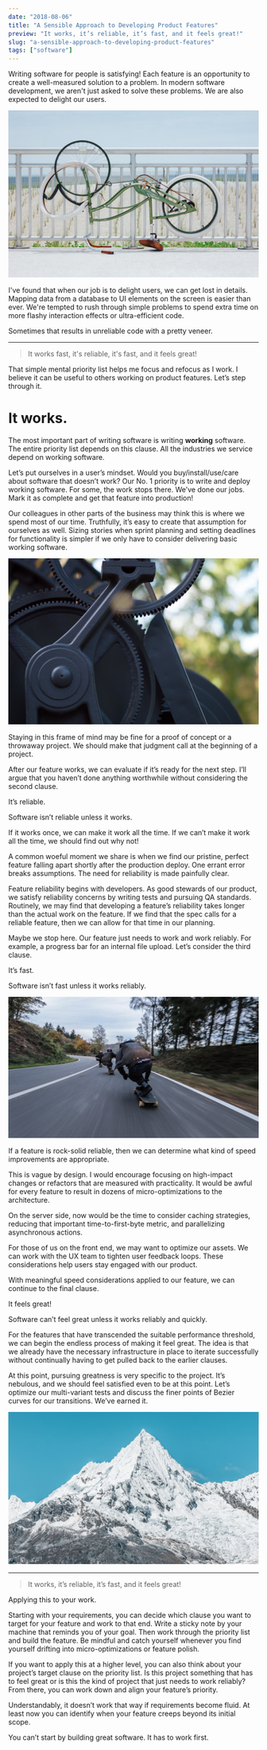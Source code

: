 ```yaml
---
date: "2018-08-06"
title: "A Sensible Approach to Developing Product Features"
preview: "It works, it’s reliable, it’s fast, and it feels great!"
slug: "a-sensible-approach-to-developing-product-features"
tags: ["software"]
---
```


Writing software for people is satisfying! Each feature is an opportunity to create a well-measured solution to a problem. In modern software development, we aren't just asked to solve these problems. We are also expected to delight our users.

![center: Photo by <a href="https://unsplash.com/@alistairmacrobert?utm_source=unsplash&utm_medium=referral&utm_content=creditCopyText">Alistair MacRobert</a> on <a href="https://unsplash.com/@alistairmacrobert?utm_source=unsplash&utm_medium=referral&utm_content=creditCopyText">Unsplash</a>](public/static/2018-08-06/hero.jpg)

I've found that when our job is to delight users, we can get lost in details. Mapping data from a database to UI elements on the screen is easier than ever. We're tempted to rush through simple problems to spend extra time on more flashy interaction effects or ultra-efficient code.

Sometimes that results in unreliable code with a pretty veneer.

---

> It works fast, it's reliable, it's fast, and it feels great!

That simple mental priority list helps me focus and refocus as I work. I believe it can be useful to others working on product features. Let’s step through it.

# It works.

The most important part of writing software is writing **working** software. The entire priority list depends on this clause. All the industries we service depend on working software.

Let’s put ourselves in a user’s mindset. Would you buy/install/use/care about software that doesn’t work?
Our No. 1 priority is to write and deploy working software. For some, the work stops there. We’ve done our jobs. Mark it as complete and get that feature into production!

Our colleagues in other parts of the business may think this is where we spend most of our time. Truthfully, it’s easy to create that assumption for ourselves as well. Sizing stories when sprint planning and setting deadlines for functionality is simpler if we only have to consider delivering basic working software.

![center: Photo by <a href="https://unsplash.com/@chesteralvarez?utm_source=unsplash&utm_medium=referral&utm_content=creditCopyText">Chester Alvarez</a> on <a href="https://unsplash.com/@chesteralvarez?utm_source=unsplash&utm_medium=referral&utm_content=creditCopyText">Unsplash</a>](public/static/2018-08-06/gears.jpg)

Staying in this frame of mind may be fine for a proof of concept or a throwaway project. We should make that judgment call at the beginning of a project.

After our feature works, we can evaluate if it’s ready for the next step. I’ll argue that you haven’t done anything worthwhile without considering the second clause.

It’s reliable.

Software isn’t reliable unless it works.

If it works once, we can make it work all the time. If we can’t make it work all the time, we should find out why not!

A common woeful moment we share is when we find our pristine, perfect feature falling apart shortly after the production deploy. One errant error breaks assumptions. The need for reliability is made painfully clear.

Feature reliability begins with developers. As good stewards of our product, we satisfy reliability concerns by writing tests and pursuing QA standards. Routinely, we may find that developing a feature’s reliability takes longer than the actual work on the feature. If we find that the spec calls for a reliable feature, then we can allow for that time in our planning.

Maybe we stop here. Our feature just needs to work and work reliably. For example, a progress bar for an internal file upload. Let’s consider the third clause.

It’s fast.

Software isn’t fast unless it works reliably.

![center: Photo by <a href="https://unsplash.com/@alternateskate?utm_source=unsplash&utm_medium=referral&utm_content=creditCopyText">Alternate Skate</a> on <a href="https://unsplash.com/@alternateskate?utm_source=unsplash&utm_medium=referral&utm_content=creditCopyText">Unsplash</a>](public/static/2018-08-06/skate.jpg)

If a feature is rock-solid reliable, then we can determine what kind of speed improvements are appropriate.

This is vague by design. I would encourage focusing on high-impact changes or refactors that are measured with practicality. It would be awful for every feature to result in dozens of micro-optimizations to the architecture.

On the server side, now would be the time to consider caching strategies, reducing that important time-to-first-byte metric, and parallelizing asynchronous actions.

For those of us on the front end, we may want to optimize our assets. We can work with the UX team to tighten user feedback loops. These considerations help users stay engaged with our product.

With meaningful speed considerations applied to our feature, we can continue to the final clause.

It feels great!

Software can’t feel great unless it works reliably and quickly.

For the features that have transcended the suitable performance threshold, we can begin the endless process of making it feel great. The idea is that we already have the necessary infrastructure in place to iterate successfully without continually having to get pulled back to the earlier clauses.

At this point, pursuing greatness is very specific to the project. It’s nebulous, and we should feel satisfied even to be at this point. Let’s optimize our multi-variant tests and discuss the finer points of Bezier curves for our transitions. We’ve earned it.

![center: Photo by <a href="https://unsplash.com/@willianjusten?utm_source=unsplash&utm_medium=referral&utm_content=creditCopyText">Alternate Skate</a> on <a href="https://unsplash.com/@willianjusten?utm_source=unsplash&utm_medium=referral&utm_content=creditCopyText">Unsplash</a>](public/static/2018-08-06/mountain.jpg)

---

> It works, it’s reliable, it’s fast, and it feels great!

Applying this to your work.

Starting with your requirements, you can decide which clause you want to target for your feature and work to that end. Write a sticky note by your machine that reminds you of your goal. Then work through the priority list and build the feature. Be mindful and catch yourself whenever you find yourself drifting into micro-optimizations or feature polish.

If you want to apply this at a higher level, you can also think about your project’s target clause on the priority list. Is this project something that has to feel great or is this the kind of project that just needs to work reliably? From there, you can work down and align your feature’s priority.

Understandably, it doesn’t work that way if requirements become fluid. At least now you can identify when your feature creeps beyond its initial scope.

You can’t start by building great software. It has to work first.
